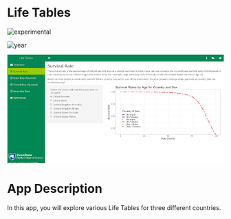 # Life Tables

![experimental](https://img.shields.io/badge/lifecycle-experimental-orange) 

![year](https://img.shields.io/badge/year-2021-lightgrey)

![App Screenshot](../docs/screenshot.png)

# App Description 
In this app, you will explore various Life Tables for three different countries.
